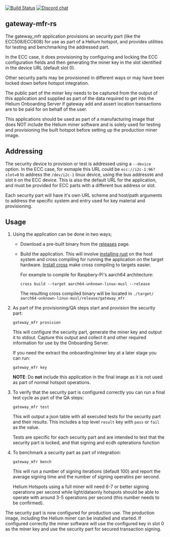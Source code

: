 [![Build Status][actions-badge]][actions-url]
[![Discord chat][discord-badge]][discord-url]

[actions-badge]: https://github.com/helium/gateway-mfr-rs/actions/workflows/ci.yml/badge.svg
[actions-url]: https://github.com/helium/gateway-mfr-rs/actions/workflows/ci.yml
[discord-badge]: https://img.shields.io/discord/500028886025895936.svg?logo=discord&style=flat-square
[discord-url]: https://discord.gg/helium

## gateway-mfr-rs

The gateway_mfr application provisions an security part (like the ECC508/ECC608)
for use as part of a Helium hotspot, and provides utilities for testing and
benchmarking the addressed part.

In the ECC case, it does provisioning by configuring and locking the ECC
configuration fields and then generating the miner key in the slot identified in
the device URL (default slot 0).

Other security parts may be provisioned in different ways or may have been
locked down before hotspot integration.

The public part of the miner key needs to be captured from the output of this
application and supplied as part of the data required to get into the Helium
Onboarding Server if gateway add and assert location transactions are to be paid
for on behalf of the user.

This applications should be used as part of a manufacturing image that does NOT
include the Helium miner software and is solely used for testing and
provisioning the built hotspot before setting up the production miner image.

## Addressing

The security device to provision or test is addressed using a `--device` option.
In the ECC case, for exmaple this URL could be `ecc://i2c-1:96?slot=0` to
address the `/dev/i2c-1` linux device, using the bus address`96` and slot `0` on
the ECC device. This is also the default URL for the application, and must be
provided for ECC parts with a different bus address or slot.

Each security part will have it's own URL scheme and host/path arguments to
address the specific system and entry used for key material and provisioning.

## Usage

1. Using the application can be done in two ways;

   - Download a pre-built binary from the
     [releases](https://github.com/helium/gateway-mfr-rs/releases/latest) page.

   - Build the application. This will involve
     [installing rust](https://www.rust-lang.org/learn/get-started) on the host
     system and cross compiling for running the application on the target
     hardware. [Install cross](https://github.com/rust-embedded/cross) make
     cross compiling to targets easier.

     For example to compile for Raspbery-Pi's aarch64 architecture:

     ```shell
     cross build --target aarch64-unknown-linux-musl --release
     ```

     The resulting cross compiled binary will be located in `./target/ aarch64-unknown-linux-musl/release/gateway_mfr`

2. As part of the provisioning/QA steps start and provision the security part:

   ```shell
   gateway_mfr provision
   ```

   This will configure the security part, generate the miner key and output it
   to stdout. Capture this output and collect it and other required information
   for use by the Onboarding Server.

   If you need the extract the onboarding/miner key at a later stage you can
   run:

   ```shell
   gateway_mfr key
   ```

   **NOTE**: Do **not** include this application in the final image as it is not
   used as part of normal hotspot operations.

3. To verify that the security part is configured correctly you can run a final
   test cycle as part of the QA steps:

   ```shell
   gateway_mfr test
   ```

   This will output a json table with all executed tests for the security part
   and their results. This includes a top level `result` key with `pass` or
   `fail` as the value.

   Tests are specific for each security part and are intended to test that the
   security part is locked, and that signing and ecdh opterations function

4. To benchmark a security part as part of integration:

   ```shell
   gateway_mfr bench
   ```

   This will run a number of signing iterations (default 100) and report the
   average signing time and the number of signing operatins per second.

   Helium Hotspots using a full miner will need 6-7 or better signing operations
   per second while light/dataonly hotspots should be able to operate with
   around 3-5 operations per second (this number needs to be confirmed).

The security part is now configured for production use. The production image,
including the Helium miner can be installed and started. If configured correctly
the miner software will use the configured key in slot 0 as the miner key and
use the security part for secured transaction signing.
